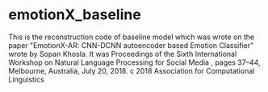 # emotionX_baseline

This is the reconstruction code of baseline model which was wrote on the paper "EmotionX-AR: CNN-DCNN autoencoder based Emotion Classifier" wrote by Sopan Khosla.
It was Proceedings of the Sixth International Workshop on Natural Language Processing for Social Media , pages 37–44,
Melbourne, Australia, July 20, 2018. c 2018 Association for Computational Linguistics 

